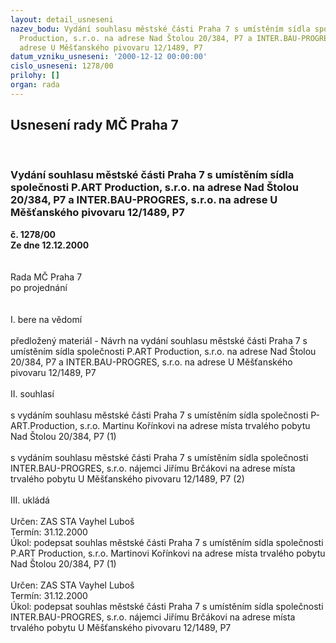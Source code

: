 ```yaml
---
layout: detail_usneseni
nazev_bodu: Vydání souhlasu městské části Praha 7 s umístěním sídla společnosti P.ART
  Production, s.r.o. na adrese Nad Štolou 20/384, P7 a INTER.BAU-PROGRES, s.r.o. na
  adrese U Měšťanského pivovaru 12/1489, P7
datum_vzniku_usneseni: '2000-12-12 00:00:00'
cislo_usneseni: 1278/00
prilohy: []
organ: rada
---
```

<div id="ucUsn_pList" class="usn">
	<span><h2>Usnesení rady MČ Praha 7 </h2>
<br></span><div class="standBody">
<span><h3>Vydání souhlasu městské části Praha 7 s umístěním sídla společnosti P.ART Production, s.r.o. na adrese Nad Štolou 20/384, P7 a INTER.BAU-PROGRES, s.r.o. na adrese U Měšťanského pivovaru 12/1489, P7</h3></span><div class="center">
		<strong>č. 1278/00</strong><br>
	</div>
<div class="center">
		<strong>Ze dne 12.12.2000</strong><br><br>
	</div>     <br>Rada MČ Praha 7<br>po projednání<br><br><br>I.	bere na vědomí<br><br> předložený materiál - Návrh na vydání souhlasu městské části Praha 7 s umístěním sídla společnosti P.ART Production, s.r.o. na adrese Nad Štolou 20/384, P7 a INTER.BAU-PROGRES, s.r.o. na adrese U Měšťanského pivovaru 12/1489, P7<br><br>II.	souhlasí <br><br>s vydáním souhlasu městské části Praha 7 s umístěním sídla společnosti P-ART.Production, s.r.o. Martinu Kořínkovi na adrese místa trvalého pobytu Nad Štolou 20/384, P7 (1)<br><br>s vydáním souhlasu městské části Praha 7 s umístěním sídla společnosti INTER.BAU-PROGRES, s.r.o. nájemci Jiřímu Brčákovi na adrese místa trvalého pobytu U Měšťanského pivovaru 12/1489, P7 (2)<br><br>III.	ukládá <br><br> Určen:	     	ZAS STA Vayhel Luboš<br>Termín: 31.12.2000<br>Úkol:	podepsat souhlas městské části Praha 7 s umístěním sídla společnosti P.ART Production, s.r.o. Martinovi Kořínkovi na adrese místa trvalého pobytu Nad Štolou 20/384, P7 (1)<br> <br> Určen:	     	ZAS STA Vayhel Luboš<br>Termín: 31.12.2000<br>Úkol:	podepsat souhlas městské části Praha 7 s umístěním sídla společnosti INTER.BAU-PROGRES, s.r.o. nájemci Jiřímu Brčákovi na adrese místa trvalého pobytu U Měšťanského pivovaru 12/1489, P7<br> <br><br> <br>
</div>
</div>